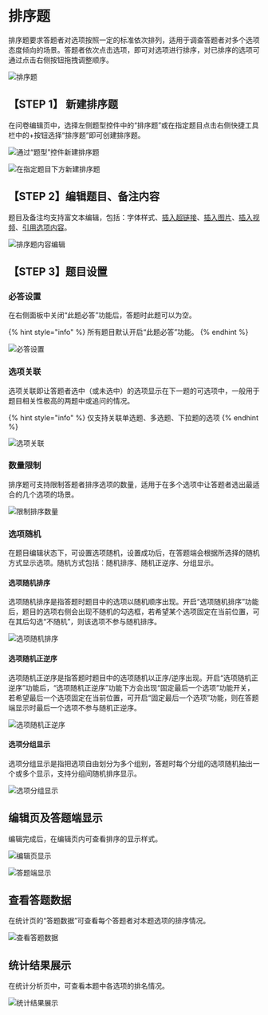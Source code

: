 # 排序题

排序题要求答题者对选项按照一定的标准依次排列，适用于调查答题者对多个选项态度倾向的场景。答题者依次点击选项，即可对选项进行排序，对已排序的选项可通过点击右侧按钮拖拽调整顺序。

![&#x6392;&#x5E8F;&#x9898;](../.gitbook/assets/image%20%28647%29.png)

## 【STEP 1】 新建排序题

在问卷编辑页中，选择左侧题型控件中的“排序题”或在指定题目点击右侧快捷工具栏中的+按钮选择“排序题”即可创建排序题。

![&#x901A;&#x8FC7;&#x201C;&#x9898;&#x578B;&#x201D;&#x63A7;&#x4EF6;&#x65B0;&#x5EFA;&#x6392;&#x5E8F;&#x9898;](../.gitbook/assets/image%20%28650%29.png)

![&#x5728;&#x6307;&#x5B9A;&#x9898;&#x76EE;&#x4E0B;&#x65B9;&#x65B0;&#x5EFA;&#x6392;&#x5E8F;&#x9898;](../.gitbook/assets/image%20%28632%29.png)

## 【STEP 2】编辑题目、备注内容

题目及备注均支持富文本编辑，包括：字体样式、[插入超链接](../cao-zuo-zhi-yin/wen-juan-bian-ji/cha-ru-chao-lian-jie.md)、[插入图片](../cao-zuo-zhi-yin/wen-juan-bian-ji/cha-ru-tu-pian.md)、[插入视频](../cao-zuo-zhi-yin/wen-juan-bian-ji/cha-ru-shi-pin.md)、[引用选项内容](../cao-zuo-zhi-yin/wen-juan-bian-ji/nei-rong-yin-yong.md)。

![&#x6392;&#x5E8F;&#x9898;&#x5185;&#x5BB9;&#x7F16;&#x8F91;](../.gitbook/assets/image%20%28643%29.png)

## 【STEP 3】题目设置

### 必答设置

在右侧面板中关闭“此题必答”功能后，答题时此题可以为空。

{% hint style="info" %}
所有题目默认开启“此题必答”功能。
{% endhint %}

![&#x5FC5;&#x7B54;&#x8BBE;&#x7F6E;](../.gitbook/assets/image%20%28638%29.png)

### 选项关联

选项关联即让答题者选中（或未选中）的选项显示在下一题的可选项中，一般用于题目相关性极高的两题中或追问的情况。

{% hint style="info" %}
仅支持关联单选题、多选题、下拉题的选项
{% endhint %}

![&#x9009;&#x9879;&#x5173;&#x8054;](../.gitbook/assets/image%20%28642%29.png)

### 数量限制

排序题可支持限制答题者排序选项的数量，适用于在多个选项中让答题者选出最适合的几个选项的场景。

![&#x9650;&#x5236;&#x6392;&#x5E8F;&#x6570;&#x91CF;](../.gitbook/assets/image%20%28648%29.png)

### 选项随机

在题目编辑状态下，可设置选项随机，设置成功后，在答题端会根据所选择的随机方式显示选项。随机方式包括：随机排序、随机正逆序、分组显示。

#### 选项随机排序

选项随机排序是指答题时题目中的选项以随机顺序出现。开启“选项随机排序”功能后，题目的选项右侧会出现不随机的勾选框，若希望某个选项固定在当前位置，可在其后勾选“不随机”，则该选项不参与随机排序。

![&#x9009;&#x9879;&#x968F;&#x673A;&#x6392;&#x5E8F;](../.gitbook/assets/image%20%28637%29.png)

#### 选项随机正逆序

选项随机正逆序是指答题时题目中的选项随机以正序/逆序出现。开启“选项随机正逆序”功能后，“选项随机正逆序”功能下方会出现“固定最后一个选项”功能开关，若希望最后一个选项固定在当前位置，可开启“固定最后一个选项”功能，则在答题端显示时最后一个选项不参与随机正逆序。

![&#x9009;&#x9879;&#x968F;&#x673A;&#x6B63;&#x9006;&#x5E8F;](../.gitbook/assets/image%20%28645%29.png)

#### 选项分组显示

选项分组显示是指把选项自由划分为多个组别，答题时每个分组的选项随机抽出一个或多个显示，支持分组间随机排序显示。

![&#x9009;&#x9879;&#x5206;&#x7EC4;&#x663E;&#x793A;](../.gitbook/assets/image%20%28646%29.png)

## 编辑页及答题端显示

编辑完成后，在编辑页内可查看排序的显示样式。

![&#x7F16;&#x8F91;&#x9875;&#x663E;&#x793A;](../.gitbook/assets/image%20%28634%29.png)

![&#x7B54;&#x9898;&#x7AEF;&#x663E;&#x793A;](../.gitbook/assets/image%20%28633%29.png)

## 查看答题数据

在统计页的“答题数据”可查看每个答题者对本题选项的排序情况。

![&#x67E5;&#x770B;&#x7B54;&#x9898;&#x6570;&#x636E;](../.gitbook/assets/image%20%28644%29.png)

## 统计结果展示

在统计分析页中，可查看本题中各选项的排名情况。

![&#x7EDF;&#x8BA1;&#x7ED3;&#x679C;&#x5C55;&#x793A;](../.gitbook/assets/image%20%28639%29.png)



